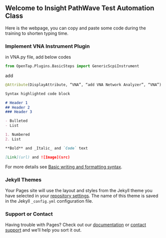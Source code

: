 ## Welcome to Insight PathWave Test Automation Class

Here is the webpage, you can copy and paste some code during the training to shorten typing time.


### Implement VNA Instrument Plugin

in VNA.py file, add below codes
```python
from OpenTap.Plugins.BasicSteps import GenericScpiInstrument
```
add 
```python
@Attribute(DisplayAttribute, “VNA”, “add VNA Network Analyzer”, “VNA”)
```

```markdown
Syntax highlighted code block

# Header 1
## Header 2
### Header 3

- Bulleted
- List

1. Numbered
2. List

**Bold** and _Italic_ and `Code` text

[Link](url) and ![Image](src)
```

For more details see [Basic writing and formatting syntax](https://docs.github.com/en/github/writing-on-github/getting-started-with-writing-and-formatting-on-github/basic-writing-and-formatting-syntax).

### Jekyll Themes

Your Pages site will use the layout and styles from the Jekyll theme you have selected in your [repository settings](https://github.com/csprings/Code-Repo/settings/pages). The name of this theme is saved in the Jekyll `_config.yml` configuration file.

### Support or Contact

Having trouble with Pages? Check out our [documentation](https://docs.github.com/categories/github-pages-basics/) or [contact support](https://support.github.com/contact) and we’ll help you sort it out.
